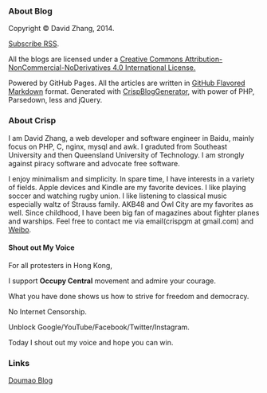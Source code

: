 ### About Blog

Copyright &copy; David Zhang, 2014. 

[Subscribe RSS](http://crispgm.com/rss.xml).

All the blogs are licensed under a [Creative Commons Attribution-NonCommercial-NoDerivatives 4.0 International License.](http://creativecommons.org/licenses/by-nc-nd/4.0/) 

Powered by GitHub Pages.
All the articles are written in [GitHub Flavored Markdown](https://help.github.com/articles/github-flavored-markdown) format.
Generated with [CrispBlogGenerator](https://github.com/crispgm/CrispBlogGenerator), with power of PHP, Parsedown, less and jQuery.

### About Crisp
I am David Zhang, a web developer and software engineer in Baidu,
mainly focus on PHP, C, nginx, mysql and awk. 
I graduted from Southeast University and then Queensland University of Technology.
I am strongly against piracy software and advocate free software.

I enjoy minimalism and simplicity.
In spare time, I have interests in a variety of fields.
Apple devices and Kindle are my favorite devices.
I like playing soccer and watching rugby union.
I like listening to classical music especially waltz of Strauss family.
AKB48 and Owl City are my favorites as well.
Since childhood, I have been big fan of magazines about fighter planes and warships.
Feel free to contact me via email(crispgm at gmail.com) and [Weibo](http://www.weibo.com/crispgm).

#### Shout out My Voice

For all protesters in Hong Kong,

I support __Occupy Central__ movement and admire your courage.

What you have done shows us how to strive for freedom and democracy.

No Internet Censorship.

Unblock Google/YouTube/Facebook/Twitter/Instagram.

Today I shout out my voice and hope you can win.

### Links
[Doumao Blog](http://doumaomao.github.io/)  

